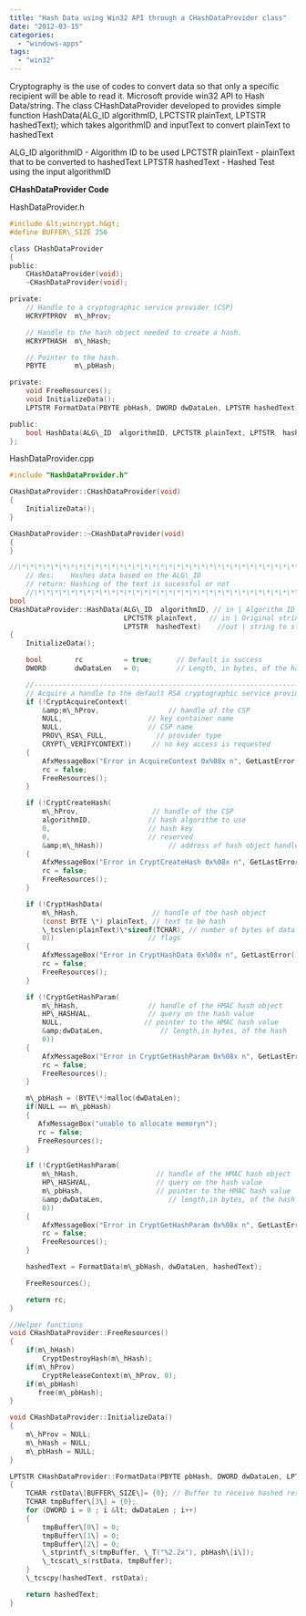 ```yaml
---
title: "Hash Data using Win32 API through a CHashDataProvider class"
date: "2012-03-15"
categories: 
  - "windows-apps"
tags: 
  - "win32"
---
```


Cryptography is the use of codes to convert data so that only a specific recipient will be able to read it. Microsoft provide win32 API to Hash Data/string. The class CHashDataProvider developed to provides simple function HashData(ALG\_ID algorithmID, LPCTSTR plainText, LPTSTR hashedText); which takes algorithmID and inputText to convert plainText to hashedText

ALG\_ID algorithmID - Algorithm ID to be used LPCTSTR plainText - plainText that to be converted to hashedText LPTSTR hashedText - Hashed Test using the input algorithmID[](https://skydrive.live.com/embed?cid=A4632B15B9474D67&resid=A4632B15B9474D67%21453&authkey=AHGOllrxlwl3EGM)

[](https://skydrive.live.com/embed?cid=A4632B15B9474D67&resid=A4632B15B9474D67%21453&authkey=AHGOllrxlwl3EGM)

[](https://skydrive.live.com/embed?cid=A4632B15B9474D67&resid=A4632B15B9474D67%21453&authkey=AHGOllrxlwl3EGM)

**CHashDataProvider Code**

HashDataProvider.h

```c
#include &lt;wincrypt.h&gt;
#define BUFFER\_SIZE 256

class CHashDataProvider
{
public:
    CHashDataProvider(void);
    ~CHashDataProvider(void);

private:
    // Handle to a cryptographic service provider (CSP)
    HCRYPTPROV  m\_hProv;

    // Handle to the hash object needed to create a hash.
    HCRYPTHASH  m\_hHash;

    // Pointer to the hash.
    PBYTE       m\_pbHash;

private:
    void FreeResources();
    void InitializeData();
    LPTSTR FormatData(PBYTE pbHash, DWORD dwDataLen, LPTSTR hashedText);

public:
    bool HashData(ALG\_ID  algorithmID, LPCTSTR plainText, LPTSTR  hashedText);
};
```

HashDataProvider.cpp

```c
#include "HashDataProvider.h"

CHashDataProvider::CHashDataProvider(void)
{
    InitializeData();
}

CHashDataProvider::~CHashDataProvider(void)
{
}

//\*\*\*\*\*\*\*\*\*\*\*\*\*\*\*\*\*\*\*\*\*\*\*\*\*\*\*\*\*\*\*\*\*\*\*\*\*\*\*\*\*\*\*\*\*\*\*\*\*\*\*\*\*\*\*\*\*\*\*\*\*\*\*\*\*\*\*\*\*\*\*\*\*\*\*\*\*
    // des:    Hashes data based on the ALG\_ID
    // return: Hashing of the text is sucessful or not
    //\*\*\*\*\*\*\*\*\*\*\*\*\*\*\*\*\*\*\*\*\*\*\*\*\*\*\*\*\*\*\*\*\*\*\*\*\*\*\*\*\*\*\*\*\*\*\*\*\*\*\*\*\*\*\*\*\*\*\*\*\*\*\*\*\*\*\*\*\*\*\*\*\*\*\*\*\*
bool
CHashDataProvider::HashData(ALG\_ID  algorithmID, // in | Algorithm ID (Sha1 or MD5 )
                            LPCTSTR plainText,   // in | Original string to be hashed
                            LPTSTR  hashedText)    //out | string to store hashed text
{
    InitializeData();

    bool        rc          = true;      // Default is success
    DWORD       dwDataLen   = 0;         // Length, in bytes, of the hash.

    //--------------------------------------------------------------------
    // Acquire a handle to the default RSA cryptographic service provider.
    if (!CryptAcquireContext(
        &amp;m\_hProv,                 // handle of the CSP
        NULL,                     // key container name
        NULL,                     // CSP name
        PROV\_RSA\_FULL,            // provider type
        CRYPT\_VERIFYCONTEXT))     // no key access is requested
    {
        AfxMessageBox("Error in AcquireContext 0x%08x n", GetLastError());
        rc = false;
        FreeResources();
    }

    if (!CryptCreateHash(
        m\_hProv,                  // handle of the CSP
        algorithmID,              // hash algorithm to use
        0,                        // hash key
        0,                        // reserved
        &amp;m\_hHash))                // address of hash object handle
    {
        AfxMessageBox("Error in CryptCreateHash 0x%08x n", GetLastError());
        rc = false;
        FreeResources();
    }

    if (!CryptHashData(
        m\_hHash,                  // handle of the hash object
        (const BYTE \*) plainText, // text to be hash
        \_tcslen(plainText)\*sizeof(TCHAR), // number of bytes of data
        0))                       // flags
    {
        AfxMessageBox("Error in CryptHashData 0x%08x n", GetLastError());
        rc = false;
        FreeResources();
    }

    if (!CryptGetHashParam(
        m\_hHash,                 // handle of the HMAC hash object
        HP\_HASHVAL,              // query on the hash value
        NULL,                    // pointer to the HMAC hash value
        &amp;dwDataLen,              // length,in bytes, of the hash
        0))
    {
        AfxMessageBox("Error in CryptGetHashParam 0x%08x n", GetLastError());
        rc = false;
        FreeResources();
    }

    m\_pbHash = (BYTE\*)malloc(dwDataLen);
    if(NULL == m\_pbHash)
    {
       AfxMessageBox("unable to allocate memoryn");
       rc = false;
       FreeResources();
    }

    if (!CryptGetHashParam(
        m\_hHash,                   // handle of the HMAC hash object
        HP\_HASHVAL,                // query on the hash value
        m\_pbHash,                  // pointer to the HMAC hash value
        &amp;dwDataLen,                // length,in bytes, of the hash
        0))
    {
        AfxMessageBox("Error in CryptGetHashParam 0x%08x n", GetLastError());
        rc = false;
        FreeResources();
    }

    hashedText = FormatData(m\_pbHash, dwDataLen, hashedText);

    FreeResources();

    return rc;
}

//Helper functions
void CHashDataProvider::FreeResources()
{
    if(m\_hHash)
        CryptDestroyHash(m\_hHash);
    if(m\_hProv)
        CryptReleaseContext(m\_hProv, 0);
    if(m\_pbHash)
       free(m\_pbHash);
}

void CHashDataProvider::InitializeData()
{
    m\_hProv = NULL;
    m\_hHash = NULL;
    m\_pbHash = NULL;
}

LPTSTR CHashDataProvider::FormatData(PBYTE pbHash, DWORD dwDataLen, LPTSTR hashedText)
{
    TCHAR rstData\[BUFFER\_SIZE\]= {0}; // Buffer to receive hashed result
    TCHAR tmpBuffer\[3\] = {0};
    for (DWORD i = 0 ; i &lt; dwDataLen ; i++)
    {
        tmpBuffer\[0\] = 0;
        tmpBuffer\[1\] = 0;
        tmpBuffer\[2\] = 0;
        \_stprintf\_s(tmpBuffer, \_T("%2.2x"), pbHash\[i\]);
        \_tcscat\_s(rstData, tmpBuffer);
    }
    \_tcscpy(hashedText, rstData);

    return hashedText;
}
```
